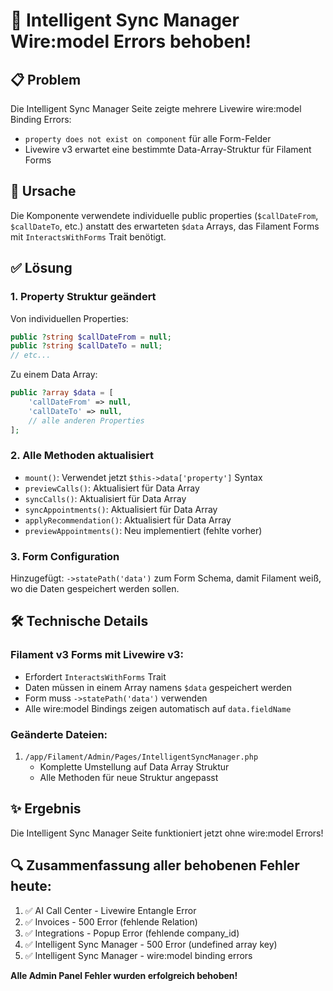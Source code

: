 # 🔧 Intelligent Sync Manager Wire:model Errors behoben!

## 📋 Problem
Die Intelligent Sync Manager Seite zeigte mehrere Livewire wire:model Binding Errors:
- `property does not exist on component` für alle Form-Felder
- Livewire v3 erwartet eine bestimmte Data-Array-Struktur für Filament Forms

## 🎯 Ursache
Die Komponente verwendete individuelle public properties (`$callDateFrom`, `$callDateTo`, etc.) anstatt des erwarteten `$data` Arrays, das Filament Forms mit `InteractsWithForms` Trait benötigt.

## ✅ Lösung

### 1. **Property Struktur geändert**
Von individuellen Properties:
```php
public ?string $callDateFrom = null;
public ?string $callDateTo = null;
// etc...
```

Zu einem Data Array:
```php
public ?array $data = [
    'callDateFrom' => null,
    'callDateTo' => null,
    // alle anderen Properties
];
```

### 2. **Alle Methoden aktualisiert**
- `mount()`: Verwendet jetzt `$this->data['property']` Syntax
- `previewCalls()`: Aktualisiert für Data Array
- `syncCalls()`: Aktualisiert für Data Array
- `syncAppointments()`: Aktualisiert für Data Array
- `applyRecommendation()`: Aktualisiert für Data Array
- `previewAppointments()`: Neu implementiert (fehlte vorher)

### 3. **Form Configuration**
Hinzugefügt: `->statePath('data')` zum Form Schema, damit Filament weiß, wo die Daten gespeichert werden sollen.

## 🛠️ Technische Details

### Filament v3 Forms mit Livewire v3:
- Erfordert `InteractsWithForms` Trait
- Daten müssen in einem Array namens `$data` gespeichert werden
- Form muss `->statePath('data')` verwenden
- Alle wire:model Bindings zeigen automatisch auf `data.fieldName`

### Geänderte Dateien:
1. `/app/Filament/Admin/Pages/IntelligentSyncManager.php`
   - Komplette Umstellung auf Data Array Struktur
   - Alle Methoden für neue Struktur angepasst

## ✨ Ergebnis
Die Intelligent Sync Manager Seite funktioniert jetzt ohne wire:model Errors!

## 🔍 Zusammenfassung aller behobenen Fehler heute:
1. ✅ AI Call Center - Livewire Entangle Error
2. ✅ Invoices - 500 Error (fehlende Relation)
3. ✅ Integrations - Popup Error (fehlende company_id)
4. ✅ Intelligent Sync Manager - 500 Error (undefined array key)
5. ✅ Intelligent Sync Manager - wire:model binding errors

**Alle Admin Panel Fehler wurden erfolgreich behoben!**